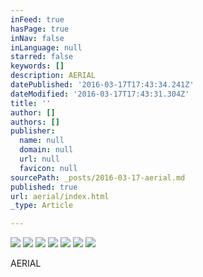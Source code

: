 ```yaml
---
inFeed: true
hasPage: true
inNav: false
inLanguage: null
starred: false
keywords: []
description: AERIAL
datePublished: '2016-03-17T17:43:34.241Z'
dateModified: '2016-03-17T17:43:31.304Z'
title: ''
author: []
authors: []
publisher:
  name: null
  domain: null
  url: null
  favicon: null
sourcePath: _posts/2016-03-17-aerial.md
published: true
url: aerial/index.html
_type: Article

---
```

![](https://the-grid-user-content.s3-us-west-2.amazonaws.com/48f42742-3ddb-4ae8-a702-554aa7e6b629.jpg)
![](https://the-grid-user-content.s3-us-west-2.amazonaws.com/6968eacf-4d2a-40be-9c9e-370cbdfff1d5.jpg)
![](https://the-grid-user-content.s3-us-west-2.amazonaws.com/41fd0cd8-92c3-44cf-95cf-613058c85460.jpg)
![](https://the-grid-user-content.s3-us-west-2.amazonaws.com/69646953-cc4e-4c91-b6ac-fea463d43da8.jpg)
![](https://the-grid-user-content.s3-us-west-2.amazonaws.com/6f5b1c34-e581-4b7e-a578-04cb8c758a91.jpg)
![](https://the-grid-user-content.s3-us-west-2.amazonaws.com/21e73ca0-0c84-44ca-bf38-73c21f931511.jpg)
![](https://the-grid-user-content.s3-us-west-2.amazonaws.com/e6509df7-e171-429c-ba35-36e1f85f9963.jpg)

AERIAL